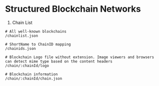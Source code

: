 # Structured Blockchain Networks


1. Chain List


```
# All well-known blockchains
/chainlist.json

# ShortName to ChainID mapping
/chainids.json

# Blockchain Logo file without extension. Image viewers and browsers can detect mime type based on the content headers
/chain/:chainId/logo

# Blockchain information
/chain/:chainId/chain.json
```
